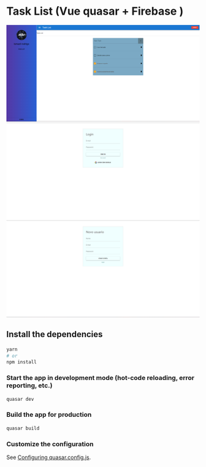 
# Task List (Vue quasar + Firebase )

<img  src='public/TaskList.png' > </img>
<img  src='public/TaskListLogin.png' > </img>
<img  src='public/TaskListNewUser.png' > </img>


## Install the dependencies
```bash
yarn
# or
npm install
```

### Start the app in development mode (hot-code reloading, error reporting, etc.)
```bash
quasar dev
```


### Build the app for production
```bash
quasar build
```

### Customize the configuration
See [Configuring quasar.config.js](https://v2.quasar.dev/quasar-cli-webpack/quasar-config-js).
